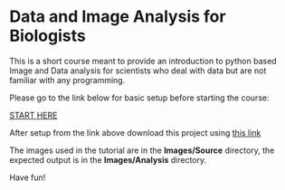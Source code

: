 # Data and Image Analysis for Biologists
This is a short course meant to provide an introduction to python based Image and Data analysis for scientists who deal with data but are not familiar with any programming. 

Please go to the link below for basic setup before starting the course: 

[START HERE](https://arsathe.wordpress.com/2017/05/09/hello-world-2/)

After setup from the link above download this project using [this link](https://github.com/aneeshsathe/DataAndImageAnalysisForBiologists/archive/master.zip)

The images used in the tutorial are in the **Images/Source** directory, the expected output is in the **Images/Analysis** directory. 

Have fun!
